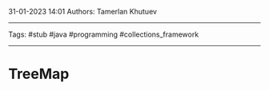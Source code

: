 31-01-2023
14:01
Authors: Tamerlan Khutuev
***
Tags: #stub #java #programming #collections_framework 
***
# TreeMap


